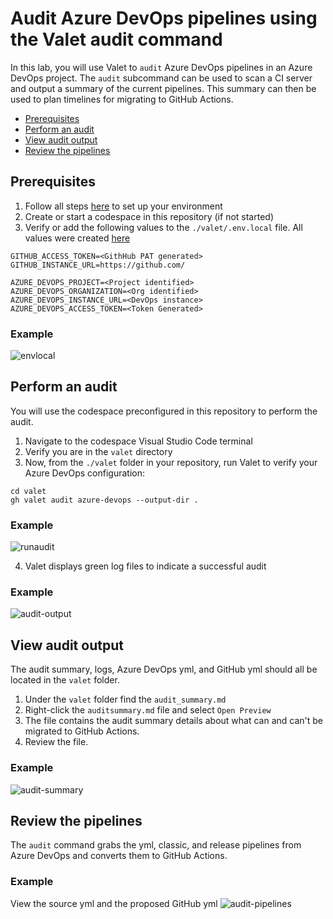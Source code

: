 # Audit Azure DevOps pipelines using the Valet audit command
In this lab, you will use Valet to `audit` Azure DevOps pipelines in an Azure DevOps project. The `audit` subcommand can be used to scan a CI server and output a summary of the current pipelines. This summary can then be used to plan timelines for migrating to GitHub Actions.

- [Prerequisites](#prerequisites)
- [Perform an audit](#perform-an-audit)
- [View audit output](#view-audit-output)
- [Review the pipelines](#review-the-pipelines)

## Prerequisites

1. Follow all steps [here](/labs/azure_devops#readme) to set up your environment
2. Create or start a codespace in this repository (if not started)
3. Verify or add the following values to the `./valet/.env.local` file. All values were created [here](/labs/azure_devops#readme)
```
GITHUB_ACCESS_TOKEN=<GithHub PAT generated>
GITHUB_INSTANCE_URL=https://github.com/

AZURE_DEVOPS_PROJECT=<Project identified>
AZURE_DEVOPS_ORGANIZATION=<Org identified>
AZURE_DEVOPS_INSTANCE_URL=<DevOps instance>
AZURE_DEVOPS_ACCESS_TOKEN=<Token Generated>
```
### Example ###

![envlocal](https://user-images.githubusercontent.com/26442605/169069638-0bfa8f89-eaa9-423b-b2b7-447248e63e2b.png)

## Perform an audit
You will use the codespace preconfigured in this repository to perform the audit.

1. Navigate to the codespace Visual Studio Code terminal 
2. Verify you are in the `valet` directory
3. Now, from the `./valet` folder in your repository, run Valet to verify your Azure DevOps configuration:
  
```
cd valet
gh valet audit azure-devops --output-dir . 
```
### Example
![runaudit](https://user-images.githubusercontent.com/26442605/160930617-d4d2f4a8-7b39-47d6-ab2c-60868cb56e5f.png)

4. Valet displays green log files to indicate a successful audit  

### Example
![audit-output](https://user-images.githubusercontent.com/26442605/161104845-3d9d7493-794f-4787-9a89-3dd3c15a8a8d.png)

## View audit output
The audit summary, logs, Azure DevOps yml, and GitHub yml should all be located in the `valet` folder.

1. Under the `valet` folder find the `audit_summary.md`
2. Right-click the `auditsummary.md` file and select `Open Preview`
3. The file contains the audit summary details about what can and can't be migrated to GitHub Actions.
4. Review the file.

### Example
![audit-summary](https://user-images.githubusercontent.com/26442605/161105335-4c38ea73-b5a5-4edc-9d89-d6febcae46d4.png)

## Review the pipelines
The `audit` command grabs the yml, classic, and release pipelines from Azure DevOps and converts them to GitHub Actions.

### Example
View the source yml and the proposed GitHub yml
![audit-pipelines](https://user-images.githubusercontent.com/26442605/161105649-dd20235d-bb98-4949-baa3-dac561427257.png)
